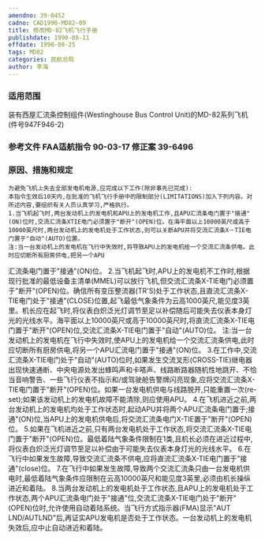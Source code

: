 ```yaml
---
amendno: 39-0452
cadno: CAD1990-MD82-09
title: 修改MD-82飞机飞行手册
publishdate: 1990-08-11
effdate: 1990-08-25
tags: MD82
categories: 民航总局
author: 李海
---
```


### 适用范围 
装有西屋汇流条控制组件(Westinghouse Bus Control Unit)的MD-82系列飞机(件号947F946-2)

<!--more-->
### 参考文件    FAA适航指令 90-03-17 修正案 39-6496 

### 原因、措施和规定 
    为避免飞机上失去全部发电机电源,应完成以下工作(除非事先已完成): 
    本指令生效后10天内,在批准的飞机飞行手册中的限制部分(LIMITATIONS)加入下列内容。对所述内容,要组织有关人员认真学习,严格执行。 
    1.当飞机起飞时,两台发动机上的发电机和APU上的发电机工作,且APU汇流条电门置于"接通"(ON)位时,交流汇流条XTIE电门必须置于"断开"(OPEN)位。在海平面以上10000英尺或高于10000英尺时,两台发动机上的发电机处于工作状态,则可以关断APU并将交流汇流条X－TIE电门置于"自动"(AUTO)位置。
    注:当一台发动机上的发电机在飞行中失效时,将导致APU上的发电机给一个交流汇流条供电。此时应切断所有厨房供电,把另一个APU
  
汇流条电门置于"接通"(ON)位。 
    2.当飞机起飞时,APU上的发电机不工作时,根据现行批准的最低设备主清单(MMEL)可以放行飞机,但交流汇流条X-TIE电门必须置于"断开"(OPEN)位。确信所有变压整流器(TR'S)处于工作状态,且直流汇流条X-TIE电门处于"接通"(CLOSE)位置,起飞最低气象条件为云高1000英尺,能见度3英里。机长应在起飞时,将仪表白炽泛光灯调节至足以补偿随后可能失去仪表本身灯光的光线水平。海平面以上10000英尺或高于10000英尺时,将直流汇流条X-TIE电门置于"断开"(OPEN)位,交流汇流条X-TIE电门置于"自动"(AUTO)位。 
    注:当一台发动机上的发电机在飞行中失效时,使APU上的发电机给一个交流汇流条供电,此时应切断所有厨房供电,将另一个APU汇流电门置于"接通"(ON)位。 
    3.在工作中,交流汇流条X-TIE电门处于"自动"(AUTO)位时,如果发生交流叉形(CROSS-TIE)继电器出现快速通断、中央电源处发出蜂鸣声和卡嗒声、线路断路器随机性地跳开、不恰当音响警告、一些飞行仪表不指示和/或驾驶舱告警牌闪亮现象,应将交流汇流条X-TIE电门置于"断开"(OPEN)位。如果一台发电机供电与线路脱开,只能重置一次(re-set);如果该发动机上的发电机故障不能清除,则应使用APU。 
    4.在飞机进近之前,两台发动机上的发电机均处于工作状态时,起动APU并将两个APU汇流条电门置于;接通"(ON)位,当APU上的发电机供电后,将交流汇流条电门X-TIE置于"断开"(OPEN)位。 
    5.如果在飞机进近之前,只有两台发电机处于工作状态,将交流汇流条X-TIE电门置于"断开"(OPEN)位。最低着陆气象条件限制在1类,且机长必须在进近过程中,将仪表白炽泛光灯调节至足以补偿由于可能失去仪表本身灯光的光线水平。 
    6.在飞行中如果发生故障,导致交流汇流条不供电,应将直流汇流条X-TIE电门置于"接通"(close)位。 
    7.在飞行中如果发生故障,导致两个交流汇流条只由一台发电机供电时,最低着陆气象条件应限制在云高10000英尺和能见度3英里,必须由机长操纵进近和着陆。 
    8.当两台发动机上的发电机处于工作状态,且APU上的发电机处于工作状态,两个APU汇流条电门处于"接通"位,交流汇流条X-TIE电门处于"断开"(OPEN)位时,允许使用自动着陆系统。当飞行方式指示器(FMA)显示"AUT LND/AUTLND"后,再证实APU发电机是否处于工作状态。一台发动机上的发电机失效后,应中止自动进近和着陆。

  
